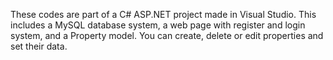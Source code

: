 These codes are part of a C# ASP.NET project made in Visual Studio. This includes a MySQL database system, a web page with register and login system, and a Property model.
You can create, delete or edit properties and set their data.
